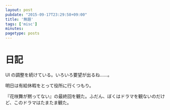 ```yaml
---
layout: post
pubdate: "2015-09-17T23:29:58+09:00"
title: '無題'
tags: ['misc']
minutes:
pagetype: posts
---
```

# 日記

UI の調整を続けている。いろいろ要望が出るね……。

明日は有給休暇をとって役所に行くつもり。

『花咲舞が黙ってない』の最終回を観た。ふだん、ぼくはドラマを観ないのだけど、このドラマはたまたま観た。
